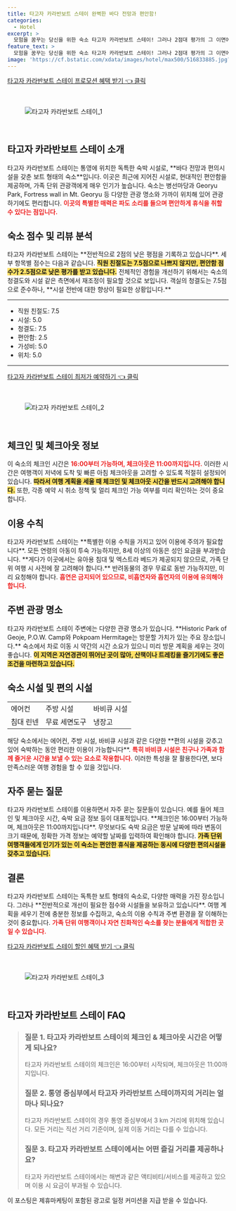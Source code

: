 ```yaml
---
title: 타고자 카라반보트 스테이 완벽한 바다 전망과 편안함!
categories:
  - Hotel
excerpt: >
  모험을 꿈꾸는 당신을 위한 숙소 타고자 카라반보트 스테이! 그러나 2점대 평가의 그 이면에는 숨겨진 진실이… 투숙 전 반드시 확인해야 할 이유가 여기에 있습니다. 클릭해서 자세히 알아보세요!
feature_text: >
  모험을 꿈꾸는 당신을 위한 숙소 타고자 카라반보트 스테이! 그러나 2점대 평가의 그 이면에는 숨겨진 진실이… 투숙 전 반드시 확인해야 할 이유가 여기에 있습니다. 클릭해서 자세히 알아보세요!
image: 'https://cf.bstatic.com/xdata/images/hotel/max500/516833885.jpg?k=7efe335033343103fa4c305906326327c4a7f8bfe1a3ae1224ce9d6988ac79b1&o=&hp=1'
---
```


<p><a class="modoo-button" href="https://tinyurl.com/2bwz2nfv" rel="nofollow noopener">타고자 카라반보트 스테이 프로모션 혜택 받기 👈 클릭</a></p><br/>
<figure class="image"><img alt="타고자 카라반보트 스테이_1" src="https://cf.bstatic.com/xdata/images/hotel/max1024x768/515824073.jpg?k=af35885ef82b686be2db586e1e2b781995a7834ee7658bf6e0813af7d8b8c095&amp;o=&amp;hp=1"/></figure><br/>

<h2 id="타고자_카라반보트_스테이_소개">타고자 카라반보트 스테이 소개</h2>
<p>타고자 카라반보트 스테이는 통영에 위치한 독특한 숙박 시설로, **바다 전망과 편의시설을 갖춘 보트 형태의 숙소**입니다. 이곳은 최근에 지어진 시설로, 현대적인 편안함을 제공하며, 가족 단위 관광객에게 매우 인기가 높습니다. 숙소는 병선마당과 Georyu Park, Fortress wall in Mt. Georyu 등 다양한 관광 명소와 가까이 위치해 있어 관광하기에도 편리합니다. <b><span style="color: #ee2323;">이곳의 특별한 매력은 파도 소리를 들으며 편안하게 휴식을 취할 수 있다는 점입니다.</span></b> </p>
<h2 id="숙소_점수_및_리뷰">숙소 점수 및 리뷰 분석</h2>
<p>타고자 카라반보트 스테이는 **전반적으로 2점의 낮은 평점을 기록하고 있습니다**. 세부 항목별 점수는 다음과 같습니다. <b><span style="background-color: #ffe066;">직원 친절도는 7.5점으로 나쁘지 않지만, 편안함 점수가 2.5점으로 낮은 평가를 받고 있습니다.</span></b> 전체적인 경험을 개선하기 위해서는 숙소의 청결도와 시설 같은 측면에서 재조정이 필요할 것으로 보입니다. 객실의 청결도는 7.5점으로 준수하나, **시설 전반에 대한 향상이 필요한 상황입니다.**</p>
<hr/>
<ul>
<li>직원 친절도: 7.5</li>
<li>시설: 5.0</li>
<li>청결도: 7.5</li>
<li>편안함: 2.5</li>
<li>가성비: 5.0</li>
<li>위치: 5.0</li>
</ul>
<hr/>
<p><a class="modoo-button" href="https://tinyurl.com/2bwz2nfv" rel="nofollow noopener">타고자 카라반보트 스테이 최저가 예약하기 👈 클릭</a></p><br/>
<figure class="image"><img alt="타고자 카라반보트 스테이_2" src="https://cf.bstatic.com/xdata/images/hotel/max500/516833885.jpg?k=7efe335033343103fa4c305906326327c4a7f8bfe1a3ae1224ce9d6988ac79b1&amp;o=&amp;hp=1"/></figure><br/>
<h2 id="체크인_및_체크아웃_정보">체크인 및 체크아웃 정보</h2>
<p>이 숙소의 체크인 시간은 <b><span style="color: #ee2323;">16:00부터 가능하며, 체크아웃은 11:00까지입니다.</span></b> 이러한 시간은 여행객이 저녁에 도착 및 빠른 아침 체크아웃을 고려할 수 있도록 적절히 설정되어 있습니다. <b><span style="background-color: #ffe066;">따라서 여행 계획을 세울 때 체크인 및 체크아웃 시간을 반드시 고려해야 합니다.</span></b> 또한, 각종 예약 시 취소 정책 및 얼리 체크인 가능 여부를 미리 확인하는 것이 중요합니다.</p>
<h2 id="이용_수칙">이용 수칙</h2>
<p>타고자 카라반보트 스테이는 **특별한 이용 수칙을 가지고 있어 이용에 주의가 필요합니다**. 모든 연령의 아동이 투숙 가능하지만, 8세 이상의 아동은 성인 요금을 부과받습니다. **게다가 이곳에서는 유아용 침대 및 엑스트라 베드가 제공되지 않으므로, 가족 단위 여행 시 사전에 잘 고려해야 합니다.** 반려동물의 경우 무료로 동반 가능하지만, 미리 요청해야 합니다. <b><span style="color: #ee2323;">흡연은 금지되어 있으므로, 비흡연자와 흡연자의 이용에 유의해야 합니다.</span></b></p>
<h2 id="주변_관광명소">주변 관광 명소</h2>
<p>타고자 카라반보트 스테이 주변에는 다양한 관광 명소가 있습니다. **Historic Park of Geoje, P.O.W. Camp와 Pokpoam Hermitage는 방문할 가치가 있는 주요 장소입니다.** 숙소에서 차로 이동 시 약간의 시간 소요가 있으니 미리 방문 계획을 세우는 것이 좋습니다. <b><span style="background-color: #ffe066;">이 지역은 자연경관이 뛰어난 곳이 많아, 산책이나 트레킹을 즐기기에도 좋은 조건을 마련하고 있습니다.</span></b></p>
<h2 id="숙소_시설_및_편의_시설">숙소 시설 및 편의 시설</h2>
<table>
<tr>
<td>에어컨</td>
<td>주방 시설</td>
<td>바비큐 시설</td>
</tr>
<tr>
<td>침대 린넨</td>
<td>무료 세면도구</td>
<td>냉장고</td>
</tr>
</table>
<p>해당 숙소에서는 에어컨, 주방 시설, 바비큐 시설과 같은 다양한 **편의 시설을 갖추고 있어 숙박하는 동안 편리한 이용이 가능합니다**. <b><span style="color: #ee2323;">특히 바비큐 시설은 친구나 가족과 함께 즐거운 시간을 보낼 수 있는 요소로 작용합니다.</span></b> 이러한 특성을 잘 활용한다면, 보다 만족스러운 여행 경험을 할 수 있을 것입니다.</p>
<h2 id="자주_묻는_질문">자주 묻는 질문</h2>
<p>타고자 카라반보트 스테이를 이용하면서 자주 묻는 질문들이 있습니다. 예를 들어 체크인 및 체크아웃 시간, 숙박 요금 정보 등이 대표적입니다. **체크인은 16:00부터 가능하며, 체크아웃은 11:00까지입니다**. 무엇보다도 숙박 요금은 방문 날짜에 따라 변동이 크기 때문에, 정확한 가격 정보는 예약할 날짜를 입력하여 확인해야 합니다. <b><span style="background-color: #ffe066;">가족 단위 여행객들에게 인기가 있는 이 숙소는 편안한 휴식을 제공하는 동시에 다양한 편의시설을 갖추고 있습니다.</span></b></p>
<h2 id="결론">결론</h2>
<p>타고자 카라반보트 스테이는 독특한 보트 형태의 숙소로, 다양한 매력을 가진 장소입니다. 그러나 **전반적으로 개선이 필요한 점수와 시설들을 보유하고 있습니다**. 여행 계획을 세우기 전에 충분한 정보를 수집하고, 숙소의 이용 수칙과 주변 환경을 잘 이해하는 것이 중요합니다. <b><span style="color: #ee2323;">가족 단위 여행객이나 자연 친화적인 숙소를 찾는 분들에게 적합한 곳일 수 있습니다.</span></b></p>

<p><a class="modoo-button" href="https://tinyurl.com/2bwz2nfv" rel="nofollow noopener">타고자 카라반보트 스테이 할인 혜택 받기 👈 클릭</a></p><br>

<figure class="image"><img src="https://cf.bstatic.com/xdata/images/hotel/max500/516833887.jpg?k=f6cecf02e18c5c797cc83f3acd74442cd74571dc9bdc9fd8a1b72b8194fa4d8c&o=&hp=1" alt="타고자 카라반보트 스테이_3"></figure><br>
<h2 id="타고자 카라반보트 스테이_FAQ">타고자 카라반보트 스테이 FAQ</h2>
<div itemscope="" itemtype="https://schema.org/FAQPage"> 
<blockquote> 
<div itemscope="" itemprop="mainEntity" itemtype="https://schema.org/Question"> 
<h3 id="질문_1" itemprop="name">질문 1. 타고자 카라반보트 스테이의 체크인 & 체크아웃 시간은 어떻게 되나요?</h3> 
<div itemscope="" itemprop="acceptedAnswer" itemtype="https://schema.org/Answer"> 
<span itemprop="text"> 
<p>타고자 카라반보트 스테이의 체크인은 16:00부터 시작되며, 체크아웃은 11:00까지입니다.</p> 
</span> 
</div> 
</div> 

<div itemscope="" itemprop="mainEntity" itemtype="https://schema.org/Question"> 
<h3 id="질문_2" itemprop="name">질문 2. 통영 중심부에서 타고자 카라반보트 스테이까지의 거리는 얼마나 되나요?</h3> 
<div itemscope="" itemprop="acceptedAnswer" itemtype="https://schema.org/Answer"> 
<span itemprop="text"> 
<p>타고자 카라반보트 스테이의 경우 통영 중심부에서 3 km 거리에 위치해 있습니다. 모든 거리는 직선 거리 기준이며, 실제 이동 거리는 다를 수 있습니다.</p> 
</span> 
</div> 
</div> 

<div itemscope="" itemprop="mainEntity" itemtype="https://schema.org/Question"> 
<h3 id="질문_3" itemprop="name">질문 3. 타고자 카라반보트 스테이에서는 어떤 즐길 거리를 제공하나요?</h3> 
<div itemscope="" itemprop="acceptedAnswer" itemtype="https://schema.org/Answer"> 
<span itemprop="text"> 
<p>타고자 카라반보트 스테이에서는 해변과 같은 액티비티/서비스를 제공하고 있으며 이용 시 요금이 부과될 수 있습니다.</p> 
</span> 
</div> 
</div> 
</blockquote> 
</div><p>이 포스팅은 제휴마케팅이 포함된 광고로 일정 커미션을 지급 받을 수 있습니다.</p>

